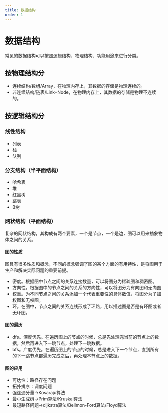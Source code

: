 ```yaml
---
title: 数据结构
order: 1
---
```


# 数据结构
常见的数据结构可以按照逻辑结构、物理结构、功能用途来进行分类。

## 按物理结构分
+ 连续结构/数组/Array，在物理内存上，其数据的存储是物理连续的。
+ 非连续结构/链表/Link+Node，在物理内存上，其数据的存储是物理不连续的。

## 按逻辑结构分
### 线性结构
+ 列表
+ 栈
+ 队列

### 分支结构（半平面结构）
+ 哈希表
+ 堆
+ 红黑树
+ 跳表
+ B树

### 网状结构（平面结构）
复杂的网状结构，其构成有两个要素，一个是节点，一个是边，图可以用来抽象物体之间的关系。
#### 图的性质
图具有很多性质和概念，不同的概念强调了图的某个方面的有用特性，是将图用于生产和解决实际问题的重要前提。
+ 密度。根据图中节点之间的关系连接数量，可以将图分为稀疏图和稠密图。
+ 方向性。根据图中的节点之间的关系的方向性，可以将图分为有向图和无向图
+ 权重。为不同节点之间的关系添加一个代表重要性的具体数值，将图分为了加权图和无权图。
+ 环。在图中，节点之间的关系连线形成了环路，用以描述图是否是有环图或者无环图。

#### 图的遍历
+ dfs。深度优先。在遍历图上的节点的时候，总是先处理完当前的节点上的数据，然后再进入下一跳节点，处理下一跳数据。
+ bfs。广度优先。在遍历图上的节点的时候，总是进入下一个节点，直到所有的下一跳节点都遍历完成之后，再处理本节点上的数据。

#### 图的应用
+ 可达性：路径存在问题
+ 拓扑排序：调度问题
+ 强连通分量->Kosaraju算法
+ 最小生成树->Prim算法/Kruskal算法
+ 最短路径问题->dijkstra算法/Bellmon-Ford算法/Floyd算法

